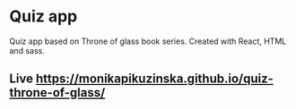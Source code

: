 # Quiz app

Quiz app based on Throne of glass book series. Created with React, HTML and sass.

## Live https://monikapikuzinska.github.io/quiz-throne-of-glass/